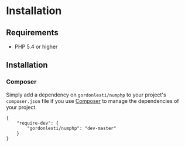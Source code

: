 # Installation

## Requirements

- PHP 5.4 or higher

## Installation

### Composer

Simply add a dependency on `gordonlesti/numphp` to your project's `composer.json` file if you use [Composer](http://getcomposer.org/) to manage the dependencies of your project.

    {
        "require-dev": {
            "gordonlesti/numphp": "dev-master"
        }
    }
